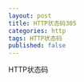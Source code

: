 ```yaml
---
layout: post
title: HTTP状态码305
categories: http
tags: HTTP状态码
published: false
---
```


HTTP状态码